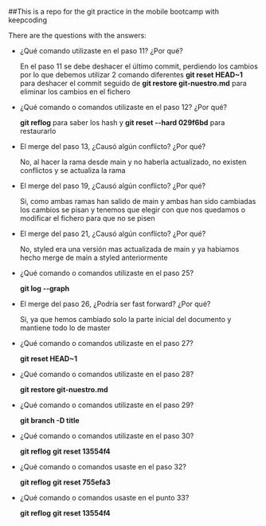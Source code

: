 ##This is a repo for the git practice in the mobile bootcamp with keepcoding

There are the questions with the answers:

- ¿Qué comando utilizaste en el paso 11? ¿Por qué?
	
	En el paso 11 se debe deshacer el último commit, perdiendo los cambios por lo que debemos utilizar 2 comando diferentes
	**git reset HEAD~1**  para deshacer el commit seguido de **git restore git-nuestro.md** para eliminar los cambios en el 
	fichero

- ¿Qué comando o comandos utilizaste en el paso 12? ¿Por qué?
		
	**git reflog** para saber los hash y **git reset --hard 029f6bd** para restaurarlo

- El merge del paso 13, ¿Causó algún conflicto? ¿Por qué?

	No, al hacer la rama desde main y no haberla actualizado, no existen conflictos y se actualiza la rama

- El merge del paso 19, ¿Causó algún conflicto? ¿Por qué?

	Si, como ambas ramas han salido de main y ambas han sido cambiadas los cambios se pisan y tenemos que elegir con que nos 
	quedamos o modificar el fichero para que no se pisen

- El merge del paso 21, ¿Causó algún conflicto? ¿Por qué?

	No, styled era una versión mas actualizada de main y ya habiamos hecho merge de main a styled anteriormente

- ¿Qué comando o comandos utilizaste en el paso 25?

	**git log --graph**

- El merge del paso 26, ¿Podría ser fast forward? ¿Por qué?

	Si, ya que hemos cambiado solo la parte inicial del documento y mantiene todo lo de master

- ¿Qué comando o comandos utilizaste en el paso 27?

	**git reset HEAD~1**

- ¿Qué comando o comandos utilizaste en el paso 28?

	**git restore git-nuestro.md**

- ¿Qué comando o comandos utilizaste en el paso 29?

	**git branch -D title**

- ¿Qué comando o comandos utilizaste en el paso 30?

	**git reflog**
	**git reset 13554f4**

- ¿Qué comando o comandos usaste en el paso 32?

	**git reflog**
	**git reset 755efa3**

- ¿Qué comando o comandos usaste en el punto 33?

	**git reflog**
	**git reset 13554f4**
